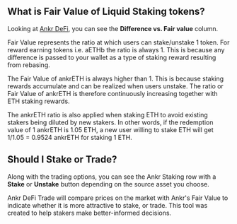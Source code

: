 ## What is Fair Value of Liquid Staking tokens?

Looking at [Ankr DeFi](https://ankr.com/staking/defi/), you can see the **Difference vs. Fair value** column.

Fair Value represents the ratio at which users can stake/unstake 1 token. For reward earning tokens i.e. aETHb the ratio is always 1.
This is because any difference is passed to your wallet as a type of staking reward resulting from rebasing.

The Fair Value of ankrETH is always higher than 1. This is because staking rewards accumulate and can be realized when users unstake. 
The ratio or Fair Value of ankrETH is therefore continuously increasing together with ETH staking rewards.

The ankrETH ratio is also applied when staking ETH to avoid existing stakers being diluted by new stakers. 
In other words, if the redemption value of 1 ankrETH is 1.05 ETH, a new user willing to stake ETH will get 1/1.05 = 0.9524 ankrETH for staking 1 ETH.

## Should I Stake or Trade?

Along with the trading options, you can see the Ankr Staking row with a **Stake** or **Unstake** button depending on the source asset you choose.

Ankr DeFi Trade will compare prices on the market with Ankr's Fair Value to indicate whether it is more attractive to stake, or trade. 
This tool was created to help stakers make better-informed decisions.